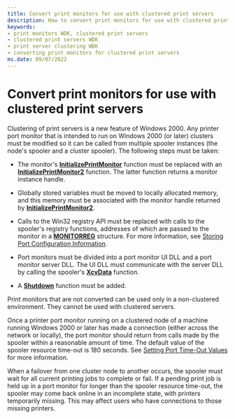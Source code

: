```yaml
---
title: Convert print monitors for use with clustered print servers
description: How to convert print monitors for use with clustered print servers.
keywords:
- print monitors WDK, clustered print servers
- clustered print servers WDK
- print server clustering WDK
- converting print monitors for clustered print servers
ms.date: 09/07/2022
---
```


# Convert print monitors for use with clustered print servers

Clustering of print servers is a new feature of Windows 2000. Any printer port monitor that is intended to run on Windows 2000 (or later) clusters must be modified so it can be called from multiple spooler instances (the node's spooler and a cluster spooler). The following steps must be taken:

- The monitor's [**InitializePrintMonitor**](/windows-hardware/drivers/ddi/winsplp/nf-winsplp-initializeprintmonitor) function must be replaced with an [**InitializePrintMonitor2**](/windows-hardware/drivers/ddi/winsplp/nf-winsplp-initializeprintmonitor2) function. The latter function returns a monitor instance handle.

- Globally stored variables must be moved to locally allocated memory, and this memory must be associated with the monitor handle returned by [**InitializePrintMonitor2**](/windows-hardware/drivers/ddi/winsplp/nf-winsplp-initializeprintmonitor2).

- Calls to the Win32 registry API must be replaced with calls to the spooler's registry functions, addresses of which are passed to the monitor in a [**MONITORREG**](/windows-hardware/drivers/ddi/winsplp/ns-winsplp-_monitorreg) structure. For more information, see [Storing Port Configuration Information](storing-port-configuration-information.md).

- Port monitors must be divided into a port monitor UI DLL and a port monitor server DLL. The UI DLL must communicate with the server DLL by calling the spooler's [**XcvData**](/previous-versions/ff564255(v=vs.85)) function.

- A [**Shutdown**](/previous-versions/ff562646(v=vs.85)) function must be added.

Print monitors that are not converted can be used only in a non-clustered environment. They cannot be used with clustered servers.

Once a printer port monitor running on a clustered node of a machine running Windows 2000 or later has made a connection (either across the network or locally), the port monitor should return from calls made by the spooler within a reasonable amount of time. The default value of the spooler resource time-out is 180 seconds. See [Setting Port Time-Out Values](setting-port-time-out-values.md) for more information.

When a failover from one cluster node to another occurs, the spooler must wait for all current printing jobs to complete or fail. If a pending print job is held up in a port monitor for longer than the spooler resource time-out, the spooler may come back online in an incomplete state, with printers temporarily missing. This may affect users who have connections to those missing printers.
